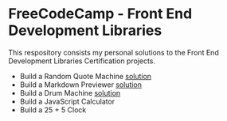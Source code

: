 # FreeCodeCamp - Front End Development Libraries

This respository consists my personal solutions to the Front End Development Libraries Certification projects.

- Build a Random Quote Machine [solution](https://eclectic-beignet-e00272.netlify.app/)
- Build a Markdown Previewer [solution](https://fccbuild-a-markdown-previewer.netlify.app/)
- Build a Drum Machine [solution](https://main--fcc-build-a-drum-machine.netlify.app/)
- Build a JavaScript Calculator
- Build a 25 + 5 Clock
